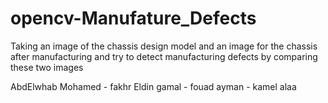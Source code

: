 # opencv-Manufature_Defects
Taking  an image of the chassis design model and an image for the chassis after manufacturing and try to detect manufacturing defects by comparing these two images 

AbdElwhab Mohamed -
fakhr Eldin gamal -
fouad ayman -
kamel alaa
